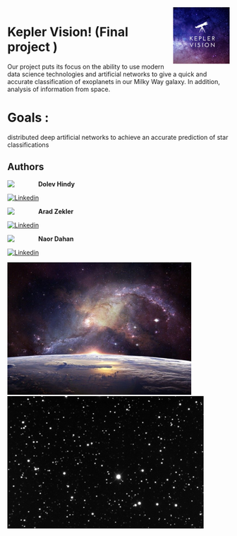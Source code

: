<img align="right" src="Photos/logo.jpg" height="128px" />

# Kepler Vision! (Final project )
 Our project puts its focus on the ability to use modern data science technologies and artificial networks to give a quick and accurate classification of exoplanets in our Milky Way galaxy. In addition, analysis of information from space.
 



# Goals : 
distributed deep artificial networks to achieve an accurate prediction of star classifications

 ## Authors
 
 <a href="https://www.linkedin.com/in/dolev-hindy-49924a152/" target="_blank">
 <img src="https://avatars0.githubusercontent.com/u/33119992" width="70" align="left">
</a>

**Dolev Hindy**

[![Linkedin](https://img.shields.io/badge/-linkedin-grey?logo=linkedin)](https://www.linkedin.com/in/dolev-hindy-49924a152/)

<a href="https://www.linkedin.com/in/arad-zekler/" target="_blank">
 <img src="https://avatars0.githubusercontent.com/u/25280958" width="70" align="left">
</a>

**Arad Zekler**

[![Linkedin](https://img.shields.io/badge/-linkedin-grey?logo=linkedin)](https://www.linkedin.com/in/arad-zekler/)

<a href="https://www.linkedin.com/in/naordahan/" target="_blank">
  <img src="https://avatars0.githubusercontent.com/u/33223417" width="70" align="left">
</a>

**Naor Dahan**

[![Linkedin](https://img.shields.io/badge/-linkedin-grey?logo=linkedin)](https://www.linkedin.com/in/naordahan/)


<img src="Photos/space.jpg" height="300px" />


<img src="Photos/stars.jpg" height="300px" />
